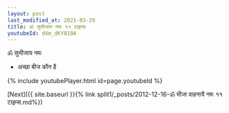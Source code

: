 ```yaml
---
layout: post
last_modified_at: 2021-03-29
title: ॐ सुभीजाय नमः ११ टाइम्स
youtubeId: dXm_dKY819A
---
```

 
 
 ॐ सुभीजाय नमः  
 
 -  अच्छा बीज कौन है 
 
  
 
  
 
 
 
 
 
 


{% include youtubePlayer.html id=page.youtubeId %}
 
[Next]({{ site.baseurl }}{% link  split1/_posts/2012-12-16-ॐ भीजा वाहनायै नमः ११ टाइम्स.md%})
 
